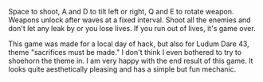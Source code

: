 Space to shoot, A and D to tilt left or right, Q and E to rotate weapon. Weapons unlock after waves at a fixed interval. Shoot all the enemies and don't let any leak by or you lose lives. If you run out of lives, it's game over.

This game was made for a local day of hack, but also for Ludum Dare 43, theme "sacrifices must be made." I don't think I even bothered to try to shoehorn the theme in. I am very happy with the end result of this game. It looks quite aesthetically pleasing and has a simple but fun mechanic.
